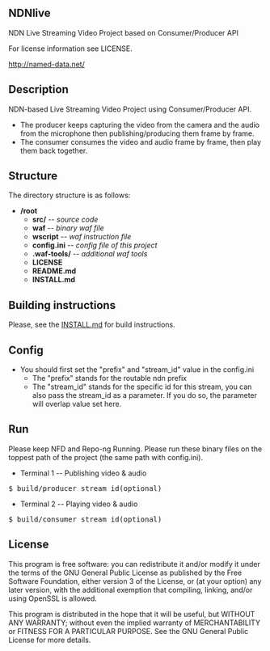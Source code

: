 NDNlive
----

NDN Live Streaming Video Project based on Consumer/Producer API

For license information see LICENSE.

http://named-data.net/

Description
----

NDN-based Live Streaming Video Project using Consumer/Producer API. 

- The producer keeps capturing the video from the camera and the audio from the microphone then publishing/producing them frame by frame. 
- The consumer consumes the video and audio frame by frame, then play them back together.

Structure
----

The directory structure is as follows:

* **/root**
    * **src/** *-- source code*
    * **waf** *-- binary waf file*
    * **wscript** *-- waf instruction file*
    * **config.ini** *-- config file of this project* 
    * **.waf-tools/** *-- additional waf tools*
    * **LICENSE**
    * **README.md**
    * **INSTALL.md**

Building instructions
----
Please, see the [INSTALL.md](INSTALL.md) for build instructions.

Config
--
- You should first set the "prefix" and "stream_id" value in the config.ini
    - The "prefix" stands for the routable ndn prefix
    - The "stream_id" stands for the specific id for this stream, you can also pass the stream_id as a parameter. If you do so, the parameter will overlap value set here.

Run
--
Please keep NFD and Repo-ng Running.
Please run these binary files on the toppest path of the project (the same path with config.ini).

- Terminal 1 -- Publishing video & audio 
<pre>
$ build/producer stream_id(optional)
</pre>

- Terminal 2 -- Playing video & audio
<pre>
$ build/consumer stream_id(optional)
</pre>

License
---
This program is free software: you can redistribute it and/or modify it under the terms of the GNU General Public License as published by the Free Software Foundation, either version 3 of the License, or (at your option) any later version, with the additional exemption that compiling, linking, and/or using OpenSSL is allowed.

This program is distributed in the hope that it will be useful, but WITHOUT ANY WARRANTY; without even the implied warranty of MERCHANTABILITY or FITNESS FOR A PARTICULAR PURPOSE. See the GNU General Public License for more details.
